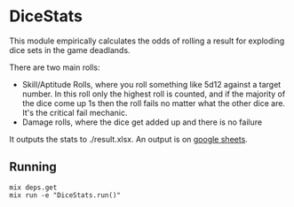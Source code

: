 # DiceStats

This module empirically calculates the odds of rolling a result for exploding dice sets
in the game deadlands.

There are two main rolls: 
- Skill/Aptitude Rolls, where you roll something like 5d12 against a target number. In this roll
  only the highest roll is counted, and if the majority of the dice come up 1s then the roll
  fails no matter what the other dice are. It's the critical fail mechanic.
- Damage rolls, where the dice get added up and there is no failure

It outputs the stats to ./result.xlsx. An output is on [google sheets](https://docs.google.com/spreadsheets/d/1Y0_YeLu2Yy9NcZTqg5Tftj1P12yrWWTVDnyk8yt_iLk/edit?usp=sharing).

## Running

```
mix deps.get
mix run -e "DiceStats.run()"
```
